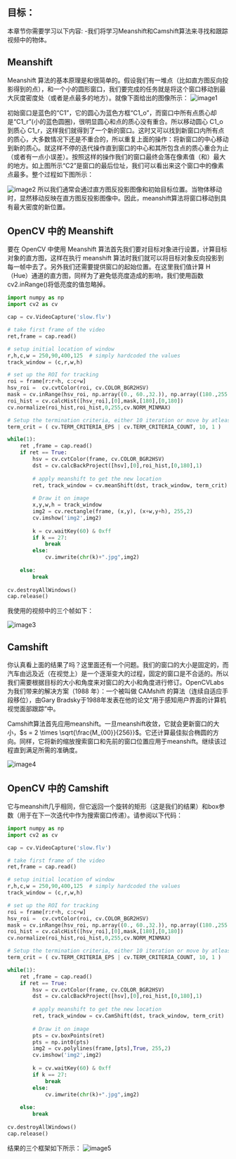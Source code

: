 ## 目标：
本章节你需要学习以下内容:
-我们将学习Meanshift和Camshift算法来寻找和跟踪视频中的物体。
## Meanshift
Meanshift 算法的基本原理是和很简单的。假设我们有一堆点（比如直方图反向投影得到的点），和一个小的圆形窗口，我们要完成的任务就是将这个窗口移动到最大灰度密度处（或者是点最多的地方）。就像下面给出的图像所示：
![image1](https://docs.opencv.org/4.0.0/meanshift_basics.jpg)

初始窗口是蓝色的“C1”，它的圆心为蓝色方框“C1_o”，而窗口中所有点质心却是“C1_r”(小的蓝色圆圈)，很明显圆心和点的质心没有重合。所以移动圆心 C1_o 到质心 C1_r，这样我们就得到了一个新的窗口。这时又可以找到新窗口内所有点的质心，大多数情况下还是不重合的，所以重复上面的操作：将新窗口的中心移动到新的质心。就这样不停的迭代操作直到窗口的中心和其所包含点的质心重合为止（或者有一点小误差）。按照这样的操作我们的窗口最终会落在像素值（和）最大的地方。如上图所示“C2”是窗口的最后位址，我们可以看出来这个窗口中的像素点最多。整个过程如下图所示：

![image2](https://docs.opencv.org/4.0.0/meanshift_face.gif)
所以我们通常会通过直方图反投影图像和初始目标位置。当物体移动时，显然移动反映在直方图反投影图像中。因此，meanshift算法将窗口移动到具有最大密度的新位置。

## OpenCV 中的 Meanshift

要在 OpenCV 中使用 Meanshift 算法首先我们要对目标对象进行设置，计算目标对象的直方图，这样在执行 meanshift 算法时我们就可以将目标对象反向投影到每一帧中去了。另外我们还需要提供窗口的起始位置。在这里我们值计算 H（Hue）通道的直方图，同样为了避免低亮度造成的影响，我们使用函数 cv2.inRange()将低亮度的值忽略掉。

```python
import numpy as np
import cv2 as cv

cap = cv.VideoCapture('slow.flv')

# take first frame of the video
ret,frame = cap.read()

# setup initial location of window
r,h,c,w = 250,90,400,125  # simply hardcoded the values
track_window = (c,r,w,h)

# set up the ROI for tracking
roi = frame[r:r+h, c:c+w]
hsv_roi =  cv.cvtColor(roi, cv.COLOR_BGR2HSV)
mask = cv.inRange(hsv_roi, np.array((0., 60.,32.)), np.array((180.,255.,255.)))
roi_hist = cv.calcHist([hsv_roi],[0],mask,[180],[0,180])
cv.normalize(roi_hist,roi_hist,0,255,cv.NORM_MINMAX)

# Setup the termination criteria, either 10 iteration or move by atleast 1 pt
term_crit = ( cv.TERM_CRITERIA_EPS | cv.TERM_CRITERIA_COUNT, 10, 1 )

while(1):
    ret ,frame = cap.read()
    if ret == True:
        hsv = cv.cvtColor(frame, cv.COLOR_BGR2HSV)
        dst = cv.calcBackProject([hsv],[0],roi_hist,[0,180],1)
        
        # apply meanshift to get the new location
        ret, track_window = cv.meanShift(dst, track_window, term_crit)
        
        # Draw it on image
        x,y,w,h = track_window
        img2 = cv.rectangle(frame, (x,y), (x+w,y+h), 255,2)
        cv.imshow('img2',img2)
        
        k = cv.waitKey(60) & 0xff
        if k == 27:
            break
        else:
            cv.imwrite(chr(k)+".jpg",img2)
            
    else:
        break
        
cv.destroyAllWindows()
cap.release()
```

我使用的视频中的三个帧如下：

![image3](https://docs.opencv.org/4.0.0/meanshift_result.jpg)

## Camshift

你认真看上面的结果了吗？这里面还有一个问题。我们的窗口的大小是固定的，而汽车由远及近（在视觉上）是一个逐渐变大的过程，固定的窗口是不合适的。所以我们需要根据目标的大小和角度来对窗口的大小和角度进行修订。OpenCVLabs 为我们带来的解决方案（1988 年）：一个被叫做 CAMshift 的算法（连续自适应手段移位），由Gary Bradsky于1988年发表在他的论文“用于感知用户界面的计算机视觉面部跟踪”中。

Camshift算法首先应用meanshift。一旦meanshift收敛，它就会更新窗口的大小，$s = 2 \times \sqrt{\frac{M_{00}}{256}}$。它还计算最佳拟合椭圆的方向。同样，它将新的缩放搜索窗口和先前的窗口位置应用于meanshift。继续该过程直到满足所需的准确度。

![image4](https://docs.opencv.org/4.0.0/camshift_face.gif)

## OpenCV 中的 Camshift

它与meanshift几乎相同，但它返回一个旋转的矩形（这是我们的结果）和box参数（用于在下一次迭代中作为搜索窗口传递）。请参阅以下代码：

```python
import numpy as np
import cv2 as cv

cap = cv.VideoCapture('slow.flv')

# take first frame of the video
ret,frame = cap.read()

# setup initial location of window
r,h,c,w = 250,90,400,125  # simply hardcoded the values
track_window = (c,r,w,h)

# set up the ROI for tracking
roi = frame[r:r+h, c:c+w]
hsv_roi =  cv.cvtColor(roi, cv.COLOR_BGR2HSV)
mask = cv.inRange(hsv_roi, np.array((0., 60.,32.)), np.array((180.,255.,255.)))
roi_hist = cv.calcHist([hsv_roi],[0],mask,[180],[0,180])
cv.normalize(roi_hist,roi_hist,0,255,cv.NORM_MINMAX)

# Setup the termination criteria, either 10 iteration or move by atleast 1 pt
term_crit = ( cv.TERM_CRITERIA_EPS | cv.TERM_CRITERIA_COUNT, 10, 1 )

while(1):
    ret ,frame = cap.read()
    if ret == True:
        hsv = cv.cvtColor(frame, cv.COLOR_BGR2HSV)
        dst = cv.calcBackProject([hsv],[0],roi_hist,[0,180],1)
        
        # apply meanshift to get the new location
        ret, track_window = cv.CamShift(dst, track_window, term_crit)
        
        # Draw it on image
        pts = cv.boxPoints(ret)
        pts = np.int0(pts)
        img2 = cv.polylines(frame,[pts],True, 255,2)
        cv.imshow('img2',img2)
        
        k = cv.waitKey(60) & 0xff
        if k == 27:
            break
        else:
            cv.imwrite(chr(k)+".jpg",img2)
            
    else:
        break
        
cv.destroyAllWindows()
cap.release()
```

结果的三个框架如下所示：
![image5](https://docs.opencv.org/4.0.0/camshift_result.jpg)
